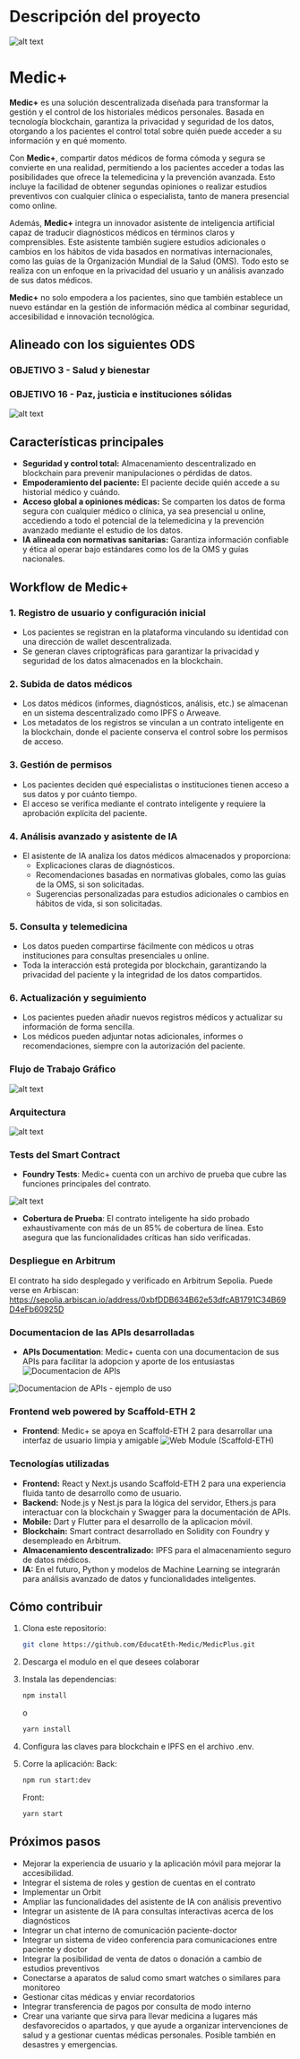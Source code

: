 # Descripción del proyecto

![alt text](./res/Medic+TuSaludEnTusManos.PNG)

# Medic+

**Medic+** es una solución descentralizada diseñada para transformar la gestión y el control de los historiales médicos personales. Basada en tecnología blockchain, garantiza la privacidad y seguridad de los datos, otorgando a los pacientes el control total sobre quién puede acceder a su información y en qué momento.

Con **Medic+**, compartir datos médicos de forma cómoda y segura se convierte en una realidad, permitiendo a los pacientes acceder a todas las posibilidades que ofrece la telemedicina y la prevención avanzada. Esto incluye la facilidad de obtener segundas opiniones o realizar estudios preventivos con cualquier clínica o especialista, tanto de manera presencial como online.

Además, **Medic+** integra un innovador asistente de inteligencia artificial capaz de traducir diagnósticos médicos en términos claros y comprensibles. Este asistente también sugiere estudios adicionales o cambios en los hábitos de vida basados en normativas internacionales, como las guías de la Organización Mundial de la Salud (OMS). Todo esto se realiza con un enfoque en la privacidad del usuario y un análisis avanzado de sus datos médicos.

**Medic+** no solo empodera a los pacientes, sino que también establece un nuevo estándar en la gestión de información médica al combinar seguridad, accesibilidad e innovación tecnológica.

## Alineado con los siguientes ODS

### OBJETIVO 3 - Salud y bienestar

### OBJETIVO 16 - Paz, justicia e instituciones sólidas

![alt text](./res/ODSsMedicPlus.png)

## Características principales

- **Seguridad y control total:** Almacenamiento descentralizado en blockchain para prevenir manipulaciones o pérdidas de datos.
- **Empoderamiento del paciente:** El paciente decide quién accede a su historial médico y cuándo.
- **Acceso global a opiniones médicas:** Se comparten los datos de forma segura con cualquier médico o clínica, ya sea presencial u online, accediendo a todo el potencial de la telemedicina y la prevención avanzado mediante el estudio de los datos.
- **IA alineada con normativas sanitarias:** Garantiza información confiable y ética al operar bajo estándares como los de la OMS y guías nacionales.

## Workflow de Medic+

### 1. Registro de usuario y configuración inicial

- Los pacientes se registran en la plataforma vinculando su identidad con una dirección de wallet descentralizada.
- Se generan claves criptográficas para garantizar la privacidad y seguridad de los datos almacenados en la blockchain.

### 2. Subida de datos médicos

- Los datos médicos (informes, diagnósticos, análisis, etc.) se almacenan en un sistema descentralizado como IPFS o Arweave.
- Los metadatos de los registros se vinculan a un contrato inteligente en la blockchain, donde el paciente conserva el control sobre los permisos de acceso.

### 3. Gestión de permisos

- Los pacientes deciden qué especialistas o instituciones tienen acceso a sus datos y por cuánto tiempo.
- El acceso se verifica mediante el contrato inteligente y requiere la aprobación explícita del paciente.

### 4. Análisis avanzado y asistente de IA

- El asistente de IA analiza los datos médicos almacenados y proporciona:
  - Explicaciones claras de diagnósticos.
  - Recomendaciones basadas en normativas globales, como las guías de la OMS, si son solicitadas.
  - Sugerencias personalizadas para estudios adicionales o cambios en hábitos de vida, si son solicitadas.

### 5. Consulta y telemedicina

- Los datos pueden compartirse fácilmente con médicos u otras instituciones para consultas presenciales u online.
- Toda la interacción está protegida por blockchain, garantizando la privacidad del paciente y la integridad de los datos compartidos.

### 6. Actualización y seguimiento

- Los pacientes pueden añadir nuevos registros médicos y actualizar su información de forma sencilla.
- Los médicos pueden adjuntar notas adicionales, informes o recomendaciones, siempre con la autorización del paciente.

### Flujo de Trabajo Gráfico

![alt text](./res/Flujo-MedicPlus.PNG)

### Arquitectura

![alt text](./res/Arquitectura-MedicPlus.jpeg)

### Tests del Smart Contract

- **Foundry Tests**: Medic+ cuenta con un archivo de prueba que cubre las funciones principales del contrato.

![alt text](./res/TestCoverage.PNG)

- **Cobertura de Prueba**: El contrato inteligente ha sido probado exhaustivamente con más de un 85% de cobertura de línea. Esto asegura que las funcionalidades críticas han sido verificadas.

### Despliegue en Arbitrum

El contrato ha sido desplegado y verificado en Arbitrum Sepolia.
Puede verse en Arbiscan: https://sepolia.arbiscan.io/address/0xbfDDB634B62e53dfcAB1791C34B69D4eFb60925D


### Documentacion de las APIs desarrolladas
- **APIs Documentation**: Medic+ cuenta con una documentacion de sus APIs para facilitar la adopcion y aporte de los entusiastas
![Documentacion de APIs](./res/Documentacion-APIs.jpeg)

![Documentacion de APIs - ejemplo de uso](./res/Documentacion-APIs-ejemplo-de-uso.jpeg)


### Frontend web powered by Scaffold-ETH 2
- **Frontend**: Medic+ se apoya en Scaffold-ETH 2 para desarrollar una interfaz de usuario limpia y amigable
![Web Module (Scaffold-ETH)](./res/Web-Module-(Scaffold-ETH).jpeg)

### Tecnologías utilizadas

- **Frontend:** React y Next.js usando Scaffold-ETH 2 para una experiencia fluida tanto de desarrollo como de usuario.
- **Backend:** Node.js y Nest.js para la lógica del servidor, Ethers.js para interactuar con la blockchain y Swagger para la documentación de APIs.
- **Mobile:** Dart y Flutter para el desarrollo de la aplicacion móvil.
- **Blockchain:** Smart contract desarrollado en Solidity con Foundry y desempleado en Arbitrum.
- **Almacenamiento descentralizado:** IPFS para el almacenamiento seguro de datos médicos.
- **IA:** En el futuro, Python y modelos de Machine Learning se integrarán para análisis avanzado de datos y funcionalidades inteligentes.

## Cómo contribuir

1. Clona este repositorio:

   ```bash
   git clone https://github.com/EducatEth-Medic/MedicPlus.git

   ```

2. Descarga el modulo en el que desees colaborar

3. Instala las dependencias:
   ```bash
   npm install
   ```
   o
   ```bash
   yarn install
   ```
4. Configura las claves para blockchain e IPFS en el archivo .env.
5. Corre la aplicación:
   Back:
   ```bash
   npm run start:dev
   ```
   Front:
   ```bash
   yarn start
   ```

## Próximos pasos

- Mejorar la experiencia de usuario y la aplicación móvil para mejorar la accesibilidad.
- Integrar el sistema de roles y gestion de cuentas en el contrato
- Implementar un Orbit
- Ampliar las funcionalidades del asistente de IA con análisis preventivo
- Integrar un asistente de IA para consultas interactivas acerca de los diagnósticos
- Integrar un chat interno de comunicación paciente-doctor
- Integrar un sistema de video conferencia para comunicaciones entre paciente y doctor
- Integrar la posibilidad de venta de datos o donación a cambio de estudios preventivos
- Conectarse a aparatos de salud como smart watches o similares para monitoreo
- Gestionar citas médicas y enviar recordatorios
- Integrar transferencia de pagos por consulta de modo interno
- Crear una variante que sirva para llevar medicina a lugares más desfavorecidos o apartados, y que ayude a organizar intervenciones de salud y a gestionar cuentas médicas personales. Posible también en desastres y emergencias.

